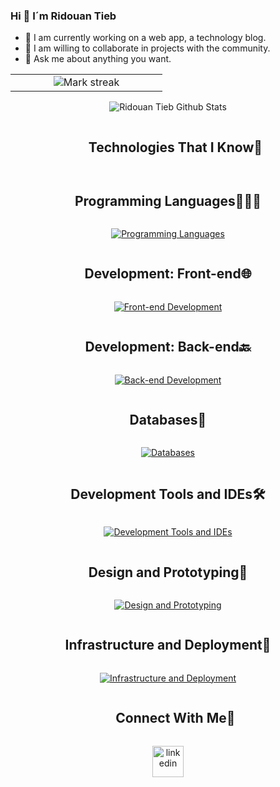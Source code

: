 ### Hi 👋 I´m Ridouan Tieb 

- 🔭 I am currently working on a web app, a technology blog.
- 👯 I am willing to collaborate in projects with the community.
- 💬 Ask me about anything you want.

<!--- stats & Trophy (start) -->
<p align="center">
  <!--- stats (start) -->
<table align="center">
<tr border="none">
<td width="50%" align="center">
  <img  title="🔥 Get streak stats for your profile at git.io/streak-stats" alt="Mark streak" src="https://github-readme-streak-stats.herokuapp.com/?user=ridoutdev&theme=dark&hide_border=false" /> 
</td>
  
<!-- Stats Languages 
<td>
<img  align="center"  src="https://github-readme-stats.anuraghazra1.vercel.app/api/top-langs/?username=1010nishant&theme=dark&hide_border=false&no-bg=true&no-frame=true&langs_count=10"/> 
</td>
-->
</tr>
</table>
<!--- stats (end) -->

<div align="center">

<img align="center" src="https://github-readme-stats.vercel.app/api?username=ridoutdev&include_all_commits=true&count_private=true&show_icons=true&line_height=20&title_color=7A7ADB&icon_color=2234AE&text_color=D3D3D3&bg_color=0,000000,130F40" alt="Ridouan Tieb Github Stats">

<!--h1 without bottom border-->
<div id="user-content-toc">
  <ul align="center">
    <summary><h2 style="display: inline-block">Technologies That I Know👨</h2></summary>
  </ul>
</div>

<!-- Programming Languages -->
<summary><h2 style="display: inline-block">Programming Languages👨🏻‍💻</h2></summary>
<p>
  <a href="https://skillicons.dev">
    <img src="https://skillicons.dev/icons?i=java,js,kotlin,cs,py,bash&perline=6" alt="Programming Languages"/>
  </a>
</p>

<!-- Development: Front-end -->
<summary><h2 style="display: inline-block">Development: Front-end🌐</h2></summary>
<p>
  <a href="https://skillicons.dev">
    <img src="https://skillicons.dev/icons?i=html,css,bootstrap&perline=3" alt="Front-end Development"/>
  </a>
</p>

<!-- Development: Back-end -->
<summary><h2 style="display: inline-block">Development: Back-end🔙</h2></summary>
<p>
  <a href="https://skillicons.dev">
    <img src="https://skillicons.dev/icons?i=dotnet,py,java&perline=3" alt="Back-end Development"/>
  </a>
</p>

<!-- Databases -->
<summary><h2 style="display: inline-block">Databases💾</h2></summary>
<p>
  <a href="https://skillicons.dev">
    <img src="https://skillicons.dev/icons?i=mongodb,mysql&perline=2" alt="Databases"/>
  </a>
</p>

<!-- Development Tools and IDEs -->
<summary><h2 style="display: inline-block">Development Tools and IDEs🛠️</h2></summary>
<p>
  <a href="https://skillicons.dev">
    <img src="https://skillicons.dev/icons?i=vscode,visualstudio,github,androidstudio&perline=4" alt="Development Tools and IDEs"/>
  </a>
</p>

<!-- Design and Prototyping -->
<summary><h2 style="display: inline-block">Design and Prototyping🎨</h2></summary>
<p>
  <a href="https://skillicons.dev">
    <img src="https://skillicons.dev/icons?i=figma&perline=1" alt="Design and Prototyping"/>
  </a>
</p>

<!-- Infrastructure and Deployment -->
<summary><h2 style="display: inline-block">Infrastructure and Deployment🚀</h2></summary>
<p>
  <a href="https://skillicons.dev">
    <img src="https://skillicons.dev/icons?i=docker,firebase,linux&perline=3" alt="Infrastructure and Deployment"/>
  </a>
</p>

<!-- Connect with me -->
<!--h2 without bottom border-->
<div id="user-content-toc">
  <ul align="center">
    <summary><h2 style="display: inline-block">Connect With Me🤝</h2></summary>
  </ul>
</div>
<!--icons and links-->
<p align="center">
<a href="https://www.linkedin.com/in/ridouantieb/" target="blank"><img align="center" src="https://user-images.githubusercontent.com/88904952/234979284-68c11d7f-1acc-4f0c-ac78-044e1037d7b0.png" alt="linkedin" height="50" width="50" /></a>
